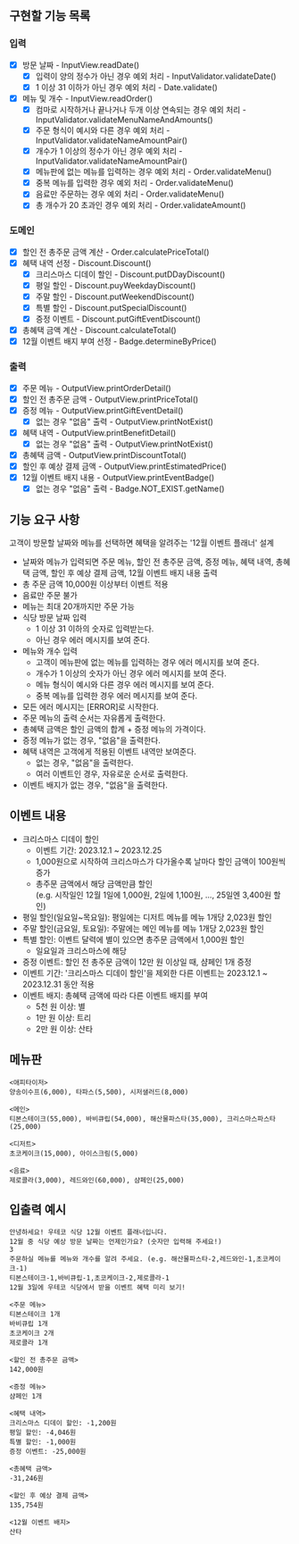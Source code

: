 ## 구현할 기능 목록

### 입력

- [x] 방문 날짜 - InputView.readDate()
    - [x] 입력이 양의 정수가 아닌 경우 예외 처리 - InputValidator.validateDate()
    - [x] 1 이상 31 이하가 아닌 경우 예외 처리 - Date.validate()
- [x] 메뉴 및 개수 - InputView.readOrder()
    - [x] 컴마로 시작하거나 끝나거나 두개 이상 연속되는 경우 예외 처리 - InputValidator.validateMenuNameAndAmounts()
    - [x] 주문 형식이 예시와 다른 경우 예외 처리 - InputValidator.validateNameAmountPair()
    - [x] 개수가 1 이상의 정수가 아닌 경우 예외 처리 - InputValidator.validateNameAmountPair()
    - [x] 메뉴판에 없는 메뉴를 입력하는 경우 예외 처리 - Order.validateMenu()
    - [x] 중복 메뉴를 입력한 경우 예외 처리 - Order.validateMenu()
    - [x] 음료만 주문하는 경우 예외 처리 - Order.validateMenu()
    - [x] 총 개수가 20 초과인 경우 예외 처리 - Order.validateAmount()

### 도메인

- [x] 할인 전 총주문 금액 계산 - Order.calculatePriceTotal()
- [x] 혜택 내역 선정 - Discount.Discount()
    - [x] 크리스마스 디데이 할인 - Discount.putDDayDiscount()
    - [x] 평일 할인 - Discount.puyWeekdayDiscount()
    - [x] 주말 할인 - Discount.putWeekendDiscount()
    - [x] 특별 할인 - Discount.putSpecialDiscount()
    - [x] 증정 이벤트 - Discount.putGiftEventDiscount()
- [x] 총혜택 금액 계산 - Discount.calculateTotal()
- [x] 12월 이벤트 배지 부여 선정 - Badge.determineByPrice()

### 출력

- [x] 주문 메뉴 - OutputView.printOrderDetail()
- [x] 할인 전 총주문 금액 - OutputView.printPriceTotal()
- [x] 증정 메뉴 - OutputView.printGiftEventDetail()
    - [x] 없는 경우 "없음" 출력 - OutputView.printNotExist()
- [x] 혜택 내역 - OutputView.printBenefitDetail()
    - [x] 없는 경우 "없음" 출력 - OutputView.printNotExist()
- [x] 총혜택 금액 - OutputView.printDiscountTotal()
- [x] 할인 후 예상 결제 금액 - OutputView.printEstimatedPrice()
- [x] 12월 이벤트 배지 내용 - OutputView.printEventBadge()
    - [x] 없는 경우 "없음" 출력 - Badge.NOT_EXIST.getName()

## 기능 요구 사항

고객이 방문할 날짜와 메뉴를 선택하면 혜택을 알려주는 '12월 이벤트 플래너' 설계

- 날짜와 메뉴가 입력되면 주문 메뉴, 할인 전 총주문 금액, 증정 메뉴, 혜택 내역, 총혜택 금액, 할인 후 예상 결제 금액, 12월 이벤트 배지 내용 출력
- 총 주문 금액 10,000원 이상부터 이벤트 적용
- 음료만 주문 불가
- 메뉴는 최대 20개까지만 주문 가능
- 식당 방문 날짜 입력
    - 1 이상 31 이하의 숫자로 입력받는다.
    - 아닌 경우 에러 메시지를 보여 준다.
- 메뉴와 개수 입력
    - 고객이 메뉴판에 없는 메뉴를 입력하는 경우 에러 메시지를 보여 준다.
    - 개수가 1 이상의 숫자가 아닌 경우 에러 메시지를 보여 준다.
    - 메뉴 형식이 예시와 다른 경우 에러 메시지를 보여 준다.
    - 중복 메뉴를 입력한 경우 에러 메시지를 보여 준다.
- 모든 에러 메시지는 [ERROR]로 시작한다.
- 주문 메뉴의 출력 순서는 자유롭게 출력한다.
- 총혜택 금액은 할인 금액의 합계 + 증정 메뉴의 가격이다.
- 증정 메뉴가 없는 경우, "없음"을 출력한다.
- 혜택 내역은 고객에게 적용된 이벤트 내역만 보여준다.
    - 없는 경우, "없음"을 출력한다.
    - 여러 이벤트인 경우, 자유로운 순서로 출력한다.
- 이벤트 배지가 없는 경우, "없음"을 출력한다.

## 이벤트 내용

- 크리스마스 디데이 할인
    - 이벤트 기간: 2023.12.1 ~ 2023.12.25
    - 1,000원으로 시작하여 크리스마스가 다가올수록 날마다 할인 금액이 100원씩 증가
    - 총주문 금액에서 해당 금액만큼 할인  
      (e.g. 시작일인 12월 1일에 1,000원, 2일에 1,100원, ..., 25일엔 3,400원 할인)
- 평일 할인(일요일~목요일): 평일에는 디저트 메뉴를 메뉴 1개당 2,023원 할인
- 주말 할인(금요일, 토요일): 주말에는 메인 메뉴를 메뉴 1개당 2,023원 할인
- 특별 할인: 이벤트 달력에 별이 있으면 총주문 금액에서 1,000원 할인
    - 일요일과 크리스마스에 해당
- 증정 이벤트: 할인 전 총주문 금액이 12만 원 이상일 때, 샴페인 1개 증정
- 이벤트 기간: '크리스마스 디데이 할인'을 제외한 다른 이벤트는 2023.12.1 ~ 2023.12.31 동안 적용
- 이벤트 배지: 총혜택 금액에 따라 다른 이벤트 배지를 부여
    - 5천 원 이상: 별
    - 1만 원 이상: 트리
    - 2만 원 이상: 산타

## 메뉴판

```
<애피타이저>
양송이수프(6,000), 타파스(5,500), 시저샐러드(8,000)

<메인>
티본스테이크(55,000), 바비큐립(54,000), 해산물파스타(35,000), 크리스마스파스타(25,000)

<디저트>
초코케이크(15,000), 아이스크림(5,000)

<음료>
제로콜라(3,000), 레드와인(60,000), 샴페인(25,000)
```

## 입출력 예시

```
안녕하세요! 우테코 식당 12월 이벤트 플래너입니다.
12월 중 식당 예상 방문 날짜는 언제인가요? (숫자만 입력해 주세요!)
3
주문하실 메뉴를 메뉴와 개수를 알려 주세요. (e.g. 해산물파스타-2,레드와인-1,초코케이크-1)
티본스테이크-1,바비큐립-1,초코케이크-2,제로콜라-1
12월 3일에 우테코 식당에서 받을 이벤트 혜택 미리 보기!
 
<주문 메뉴>
티본스테이크 1개
바비큐립 1개
초코케이크 2개
제로콜라 1개
 
<할인 전 총주문 금액>
142,000원
 
<증정 메뉴>
샴페인 1개
 
<혜택 내역>
크리스마스 디데이 할인: -1,200원
평일 할인: -4,046원
특별 할인: -1,000원
증정 이벤트: -25,000원
 
<총혜택 금액>
-31,246원
 
<할인 후 예상 결제 금액>
135,754원
 
<12월 이벤트 배지>
산타
```